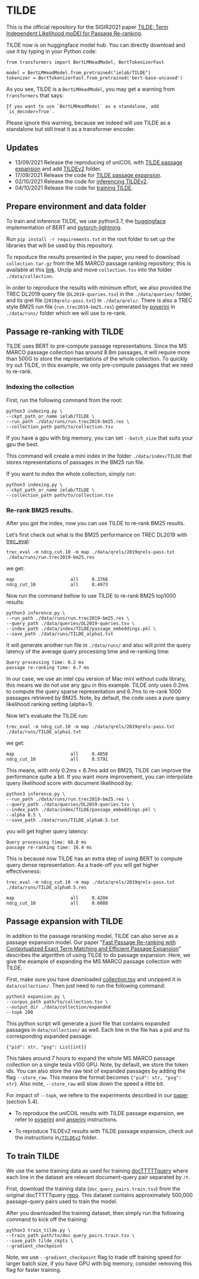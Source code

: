 # TILDE
This is the official repository for the SIGIR2021 paper [TILDE: Term Independent Likelihood moDEl for Passage Re-ranking](http://ielab.io/publications/arvin-2021-TILDE).


TILDE now is on huggingface model hub. You can directly download and use it by typing in your Python code:

```
from transformers import BertLMHeadModel, BertTokenizerFast

model = BertLMHeadModel.from_pretrained("ielab/TILDE")
tokenizer = BertTokenizerFast.from_pretrained('bert-base-uncased')
```
As you see, TILDE is a `BertLMHeadModel`, you may get a warning from `transformers` that says:

```
If you want to use `BertLMHeadModel` as a standalone, add `is_decoder=True`.
```
Please ignore this warning, because we indeed will use TILDE as a standalone but still treat it as a transformer encoder.

## Updates
- 13/09/2021 Release the reproducing of uniCOIL with [TILDE passage expansion](#passage-expansion-with-tilde) and add [TILDEv2](TILDEv2) folder.
- 17/09/2021 Release the code for [TILDE passage expansion](#passage-expansion-with-tilde).
- 02/10/2021 Release the code for [inferencing TILDEv2](TILDEv2).
- 04/10/2021 Release the code for [training TILDE](#to-train-tilde).


## Prepare environment and data folder
To train and inference TILDE, we use python3.7, the [huggingface](https://huggingface.co/) implementation of BERT and [pytorch-lightning](https://www.pytorchlightning.ai/). 

Run `pip install -r requirements.txt` in the root folder to set up the libraries that will be used by this repository.

To repoduce the results presented in the paper, you need to download `collection.tar.gz` from the MS MARCO passage ranking repository; this is available at this [link](https://msmarco.blob.core.windows.net/msmarcoranking/collection.tar.gz). Unzip and move `collection.tsv` into the folder `./data/collection`.

In order to reproduce the results with minimum effort, we also provided the TREC DL2019 query file (`DL2019-queries.tsv`) in the `./data/queries/` folder, and its qrel file (`2019qrels-pass.txt`) in `./data/qrels/`. There is also a TREC style BM25 run file (`run.trec2019-bm25.res`) generated by [pyserini](https://github.com/castorini/pyserini) in `./data/runs/` folder which we will use to re-rank.

## Passage re-ranking with TILDE
TILDE uses BERT to pre-compute passage representations. Since the MS MARCO passage collection has around 8.8m passages, it will require more than 500G to store the representations of the whole collection. To quickly try out TILDE, in this example, we only pre-compute passages that we need to re-rank.

### Indexing the collection

First, run the following command from the root:

```
python3 indexing.py \
--ckpt_path_or_name ielab/TILDE \
--run_path ./data/runs/run.trec2019-bm25.res \
--collection_path path/to/collection.tsv
```
If you have a gpu with big memory, you can set `--batch_size` that suits your gpu the best.

This command will create a mini index in the folder `./data/index/TILDE` that stores representations of passages in the BM25 run file.

If you want to index the whole collection, simply run:

```
python3 indexing.py \
--ckpt_path_or_name ielab/TILDE \
--collection_path path/to/collection.tsv
```
### Re-rank BM25 results.
After you got the index, now you can use TILDE to re-rank BM25 results.

Let‘s first check out what is the BM25 performance on TREC DL2019 with [trec_eval](https://github.com/usnistgov/trec_eval):

```
trec_eval -m ndcg_cut.10 -m map ./data/qrels/2019qrels-pass.txt ./data/runs/run.trec2019-bm25.res
```
we get:

```
map                     all     0.3766
ndcg_cut_10             all     0.4973
```

Now run the command bellow to use TILDE to re-rank BM25 top1000 results:

```
python3 inference.py \
--run_path ./data/runs/run.trec2019-bm25.res \
--query_path ./data/queries/DL2019-queries.tsv \
--index_path ./data/index/TILDE/passage_embeddings.pkl \
--save_path ./data/runs/TILDE_alpha1.txt
```
It will generate another run file in `./data/runs/` and also will print the query latency of the average query processing time and re-ranking time:

```
Query processing time: 0.2 ms
passage re-ranking time: 6.7 ms
```
In our case, we use an intel cpu version of Mac mini without cuda library, this means we do not use any gpu in this example. TILDE only uses 0.2ms to compute the query sparse representation and 6.7ms to re-rank 1000 passages retrieved by BM25. Note, by default, the code uses a pure query likelihood ranking setting (alpha=1).

Now let's evaluate the TILDE run:

```
trec_eval -m ndcg_cut.10 -m map ./data/qrels/2019qrels-pass.txt ./data/runs/TILDE_alpha1.txt
```
we get:

```
map                     all     0.4058
ndcg_cut_10             all     0.5791
```
This means, with only 0.2ms + 6.7ms add on BM25, TILDE can improve the performance quite a bit. If you want more improvement, you can interpolate query likelihood score with document likelihood by:

```
python3 inference.py \
--run_path ./data/runs/run.trec2019-bm25.res \
--query_path ./data/queries/DL2019-queries.tsv \
--index_path ./data/index/TILDE/passage_embeddings.pkl \
--alpha 0.5 \
--save_path ./data/runs/TILDE_alpha0.5.txt
```
you will get higher query latency:

```
Query processing time: 68.0 ms
passage re-ranking time: 16.4 ms
```
This is because now TILDE has an extra step of using BERT to compute query dense representation. As a trade-off you will get higher effectiveness:

```
trec_eval -m ndcg_cut.10 -m map ./data/qrels/2019qrels-pass.txt ./data/runs/TILDE_alpha0.5.res 
```
```
map                     all     0.4204
ndcg_cut_10             all     0.6088
```
## Passage expansion with TILDE
In addition to the passage reranking model, TILDE can also serve as a passage expansion model. Our paper "[Fast Passage Re-ranking with Contextualized Exact Term
Matching and Efficient Passage Expansion](https://arxiv.org/pdf/2108.08513)" describes the algorithm of using TILDE to do passage expansion. Here, we give the example of expanding the MS MARCO passage collection with TILDE. 

First, make sure you have downloaded [collection.tsv](https://msmarco.blob.core.windows.net/msmarcoranking/collection.tar.gz) and unzipped it in `data/collection/`. Then just need to run the following command:

```
python3 expansion.py \
--corpus_path path/to/collection.tsv \
--output_dir ./data/collection/expanded
--topk 200
```
This python script will generate a jsonl file that contains expanded passages in `data/collection/` as well. Each line in the file has a pid and its corresponding expanded passage:

```
{"pid": str, "psg": List[int]}
```
This takes around 7 hours to expand the whole MS MARCO passage collection on a single tesla v100 GPU. Note, by default, we store the token ids. You can also store the raw text of expanded passages by adding the flag `--store_raw`. This means the format becomes `{"pid": str, "psg": str}`. Also note, `--store_raw` will slow down the speed a little bit.

For impact of `--topk`, we refere to the experiments described in our [paper](https://arxiv.org/pdf/2108.08513) (section 5.4).


- To reproduce the uniCOIL results with TILDE passage expansion, we refer to [pyserini](https://github.com/castorini/pyserini/blob/master/docs/experiments-unicoil-tilde-expansion.md) and [anserini](https://github.com/castorini/anserini/blob/master/docs/experiments-msmarco-passage-unicoil-tilde-expansion.md) instructions.

- To reproduce TILDEv2 results with TILDE passage expansion, check out the instructions in[`/TILDEv2`](TILDEv2) folder.

## To train TILDE
We use the same training data as used for training [docTTTTTquery](https://github.com/castorini/docTTTTTquery) where each line in the dataset are relevant document-query pair separated by `/t`.

Frist, download the training data (`doc_query_pairs.train.tsv`) from the original docTTTTTquery [repo](https://www.dropbox.com/s/5i64irveqvvegey/doc_query_pairs.train.tsv?dl=1). This dataset contains approximately 500,000 passage-query pairs used to train the model.

After you downloaded the training dataset, then simply run the following command to kick off the training:

```
python3 train_tilde.py \
--train_path path/to/doc_query_pairs.train.tsv \
--save_path tilde_ckpts \
--gradient_checkpoint
```

Note, we use `--gradient_checkpoint` flag to trade off training speed for larger batch size, if you have GPU with big memory, consider removing this flag for faster training.



